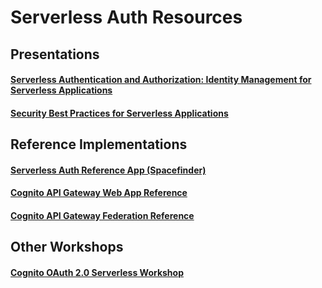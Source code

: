 # Serverless Auth Resources

## Presentations
#### [Serverless Authentication and Authorization: Identity Management for Serverless Applications](https://www.youtube.com/watch?v=VZqG7HjT2AQ)

#### [Security Best Practices for Serverless Applications](https://www.youtube.com/watch?v=AV24RTvbgWA)

## Reference Implementations

#### [Serverless Auth Reference App (Spacefinder)](https://github.com/awslabs/aws-serverless-auth-reference-app)

#### [Cognito API Gateway Web App Reference](https://github.com/awslabs/aws-cognito-angular-quickstart)

#### [Cognito API Gateway Federation Reference](https://github.com/aws-samples/aws-cognito-apigw-angular-auth)

## Other Workshops

#### [Cognito OAuth 2.0 Serverless Workshop](https://github.com/aws-samples/aws-serverless-workshops/tree/master/WebApplication/5_OAuth)